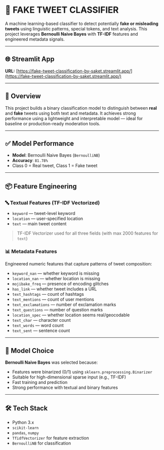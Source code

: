 # 🧪 FAKE TWEET CLASSIFIER

A machine learning-based classifier to detect potentially **fake or misleading tweets** using linguistic patterns, special tokens, and text analysis. This project leverages **Bernoulli Naive Bayes** with **TF-IDF** features and engineered metadata signals.

---

## 🌐 Streamlit App  
**URL:** [https://fake-tweet-classification-by-saket.streamlit.app/](https://fake-tweet-classification-by-saket.streamlit.app/)

---

## 🚀 Overview

This project builds a binary classification model to distinguish between **real** and **fake** tweets using both text and metadata. It achieves strong performance using a lightweight and interpretable model — ideal for baseline or production-ready moderation tools.

---

## ✅ Model Performance

- **Model**: Bernoulli Naive Bayes (`BernoulliNB`)  
- **Accuracy**: `81.78%`  
- Class 0 = Real tweet, Class 1 = Fake tweet

---

## 📦 Feature Engineering

### 🔤 Textual Features (TF-IDF Vectorized)
- `keyword` — tweet-level keyword  
- `location` — user-specified location  
- `text` — main tweet content  

> TF-IDF Vectorizer used for all three fields (with max 2000 features for `text`)

### 📊 Metadata Features
Engineered numeric features that capture patterns of tweet composition:
- `keyword_nan` — whether keyword is missing  
- `location_nan` — whether location is missing  
- `mojibake_freq` — presence of encoding glitches  
- `has_link` — whether tweet includes a URL  
- `text_hashtags` — count of hashtags  
- `text_mentions` — count of user mentions  
- `text_exclamations` — number of exclamation marks  
- `text_questions` — number of question marks  
- `location_spec` — whether location seems real/geocodable  
- `text_char` — character count  
- `text_words` — word count  
- `text_sent` — sentence count  

---

## 🧠 Model Choice

**Bernoulli Naive Bayes** was selected because:
- Features were binarized (0/1) using `sklearn.preprocessing.Binarizer`  
- Suitable for high-dimensional sparse input (e.g., TF-IDF)  
- Fast training and prediction  
- Strong performance with textual and binary features  

---

## 🛠️ Tech Stack

- Python 3.x  
- `scikit-learn`  
- `pandas`, `numpy`  
- `TfidfVectorizer` for feature extraction  
- `BernoulliNB` for classification  
